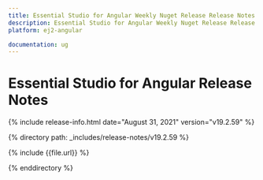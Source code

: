 ```yaml
---
title: Essential Studio for Angular Weekly Nuget Release Release Notes  
description: Essential Studio for Angular Weekly Nuget Release Release Notes  
platform: ej2-angular

documentation: ug
---
```


# Essential Studio for  Angular  Release Notes  

{% include release-info.html date="August 31, 2021"   version="v19.2.59"  %} 

{% directory path: _includes/release-notes/v19.2.59 %}

{% include {{file.url}} %}

{% enddirectory %}
